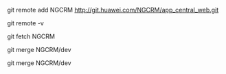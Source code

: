 git remote add NGCRM http://git.huawei.com/NGCRM/app_central_web.git

git remote -v

git fetch NGCRM

git merge NGCRM/dev

git merge NGCRM/dev
